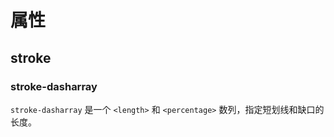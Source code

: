 # 属性

## stroke

### stroke-dasharray

`stroke-dasharray` 是一个 `<length>` 和 `<percentage>` 数列，指定短划线和缺口的长度。

